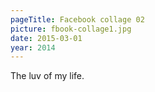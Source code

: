 ```yaml
---
pageTitle: Facebook collage 02
picture: fbook-collage1.jpg
date: 2015-03-01
year: 2014
---
```


The luv of my life.